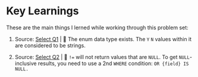 # Key Learnings
These are the main things I lerned while working through this problem set:

1. Source: [Select Q1](https://github.com/SuikaCider/coding_practice/blob/main/LeetCode/TopSQL50/select_problems.md) | 🧠 The enum data type exists. The `Y` `N` values within it are considered to be strings.

2. Source: [Select Q2](https://github.com/SuikaCider/coding_practice/blob/main/LeetCode/TopSQL50/select_problems.md) | 🧠 `!=` will not return values that are `NULL`. To get `NULL`-inclusive results, you need to use a 2nd `WHERE` condition: `OR {field} IS NULL.`
